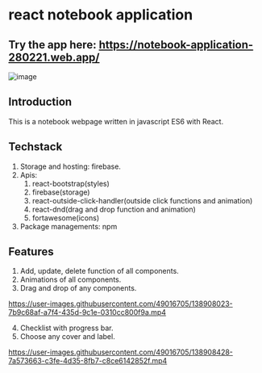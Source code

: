 # react notebook application
## Try the app here: https://notebook-application-280221.web.app/
![image](https://user-images.githubusercontent.com/49016705/138900475-d5dacc95-ff84-4470-a3ff-3479200e97ea.png)
## Introduction
This is a notebook webpage written in javascript ES6 with React.
## Techstack
1. Storage and hosting: firebase.
2. Apis: 
   1. react-bootstrap(styles)
   2. firebase(storage)
   3. react-outside-click-handler(outside click functions and animation)
   4. react-dnd(drag and drop function and animation)
   5. fortawesome(icons)
3. Package managements: npm

## Features
1. Add, update, delete function of all components.
2. Animations of all components.
3. Drag and drop of any components. 


https://user-images.githubusercontent.com/49016705/138908023-7b9c68af-a7f4-435d-9c1e-0310cc800f9a.mp4



4. Checklist with progress bar.
5. Choose any cover and label.


https://user-images.githubusercontent.com/49016705/138908428-7a573663-c3fe-4d35-8fb7-c8ce6142852f.mp4







